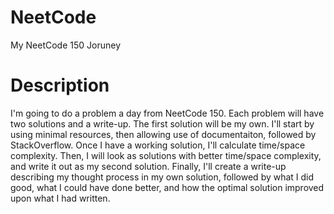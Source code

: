 # NeetCode
My NeetCode 150 Joruney

# Description
I'm going to do a problem a day from NeetCode 150. Each problem will have two solutions and a write-up. The first solution will be my own. I'll start by using minimal resources, then allowing use of documentaiton, followed by StackOverflow. Once I have a working solution, I'll calculate time/space complexity. Then, I will look as solutions with better time/space complexity, and write it out as my second solution. Finally, I'll create a write-up describing my thought process in my own solution, followed by what I did good, what I could have done better, and how the optimal solution improved upon what I had written.

